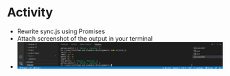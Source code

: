 # Activity

- Rewrite sync.js using Promises​
- Attach screenshot of the output in your terminal
- ![image](activity.png)
